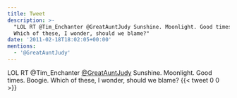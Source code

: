 ```yaml
---
title: Tweet
description: >-
  "LOL RT @Tim_Enchanter @GreatAuntJudy Sunshine. Moonlight. Good times. Boogie.
  Which of these, I wonder, should we blame?"
date: '2011-02-18T18:02:05+00:00'
mentions:
  - '@GreatAuntJudy'
---
```

LOL RT @Tim_Enchanter [@GreatAuntJudy](https://twitter.com/@GreatAuntJudy) Sunshine. Moonlight. Good times. Boogie. Which of these, I wonder, should we blame?
      {{< tweet 0 0 >}}
    
